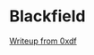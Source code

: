 # Blackfield

<a href = "https://0xdf.gitlab.io/2020/10/03/htb-blackfield.html" target="_blank">Writeup from 0xdf</a>
